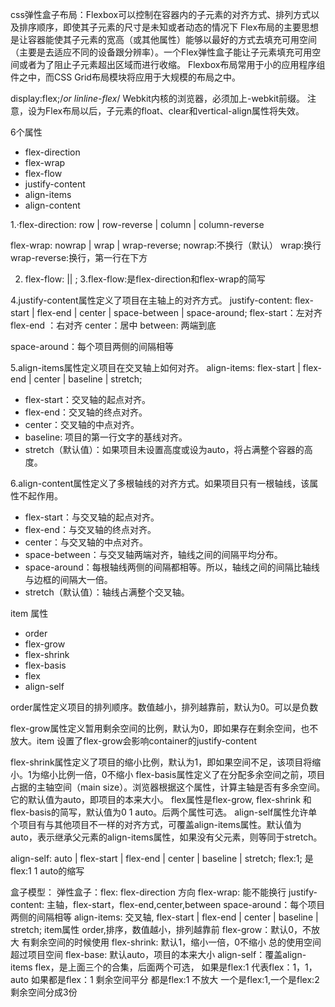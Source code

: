 css弹性盒子布局：Flexbox可以控制在容器内的子元素的对齐方式、排列方式以及排序顺序，即使其子元素的尺寸是未知或者动态的情况下
 Flex布局的主要思想是让容器能使其子元素的宽高（或其他属性）能够以最好的方式去填充可用空间（主要是去适应不同的设备跟分辨率）。一个Flex弹性盒子能让子元素填充可用空间或者为了阻止子元素超出区域而进行收缩。
     Flexbox布局常用于小的应用程序组件之中，而CSS Grid布局模块将应用于大规模的布局之中。

display:flex;/*or linline-flex*/
Webkit内核的浏览器，必须加上-webkit前缀。
注意，设为Flex布局以后，子元素的float、clear和vertical-align属性将失效。

6个属性
* flex-direction
* flex-wrap
* flex-flow
* justify-content
* align-items
* align-content



1.·flex-direction: row | row-reverse | column | column-reverse

  flex-wrap: nowrap | wrap | wrap-reverse;
nowrap:不换行（默认）
wrap:换行
wrap-reverse:换行，第一行在下方

 2. flex-flow: <flex-direction> || <flex-wrap>;
3.flex-flow:是flex-direction和flex-wrap的简写

4.justify-content属性定义了项目在主轴上的对齐方式。
  justify-content: flex-start | flex-end | center | space-between | space-around;
 flex-start：左对齐
flex-end ：右对齐
center：居中
between: 两端到底
 
space-around：每个项目两侧的间隔相等

5.align-items属性定义项目在交叉轴上如何对齐。
  align-items: flex-start | flex-end | center | baseline | stretch;
* flex-start：交叉轴的起点对齐。
* flex-end：交叉轴的终点对齐。
* center：交叉轴的中点对齐。
* baseline: 项目的第一行文字的基线对齐。
* stretch（默认值）：如果项目未设置高度或设为auto，将占满整个容器的高度。

6.align-content属性定义了多根轴线的对齐方式。如果项目只有一根轴线，该属性不起作用。
* flex-start：与交叉轴的起点对齐。
* flex-end：与交叉轴的终点对齐。
* center：与交叉轴的中点对齐。
* space-between：与交叉轴两端对齐，轴线之间的间隔平均分布。
* space-around：每根轴线两侧的间隔都相等。所以，轴线之间的间隔比轴线与边框的间隔大一倍。
* stretch（默认值）：轴线占满整个交叉轴。

item 属性
* order
* flex-grow
* flex-shrink
* flex-basis
* flex
* align-self

order属性定义项目的排列顺序。数值越小，排列越靠前，默认为0。可以是负数

flex-grow属性定义暂用剩余空间的比例，默认为0，即如果存在剩余空间，也不放大。item 设置了flex-grow会影响container的justify-content 

flex-shrink属性定义了项目的缩小比例，默认为1，即如果空间不足，该项目将缩小。1为缩小比例一倍，0不缩小
flex-basis属性定义了在分配多余空间之前，项目占据的主轴空间（main size）。浏览器根据这个属性，计算主轴是否有多余空间。它的默认值为auto，即项目的本来大小。
flex属性是flex-grow, flex-shrink 和 flex-basis的简写，默认值为0 1 auto。后两个属性可选。
align-self属性允许单个项目有与其他项目不一样的对齐方式，可覆盖align-items属性。默认值为auto，表示继承父元素的align-items属性，如果没有父元素，则等同于stretch。

  align-self: auto | flex-start | flex-end | center | baseline | stretch;
flex:1;
是flex:1 1 auto的缩写




盒子模型：
弹性盒子：flex:
flex-direction 方向
flex-wrap: 能不能换行
justify-content: 主轴，flex-start，flex-end,center,between
space-around：每个项目两侧的间隔相等
align-items: 交叉轴, flex-start | flex-end | center | baseline | stretch;
item属性
order,排序，数值越小，排列越靠前
flex-grow：默认0，不放大 有剩余空间的时候使用
flex-shrink: 默认1，缩小一倍，0不缩小 总的使用空间超过项目空间
flex-base: 默认auto，项目的本来大小
align-self：覆盖align-items
flex，是上面三个的合集，后面两个可选，
如果是flex:1 代表flex：1，1，auto
如果都是flex：1 剩余空间平分
都是flex:1 不放大
一个是flex:1,一个是flex:2剩余空间分成3份

